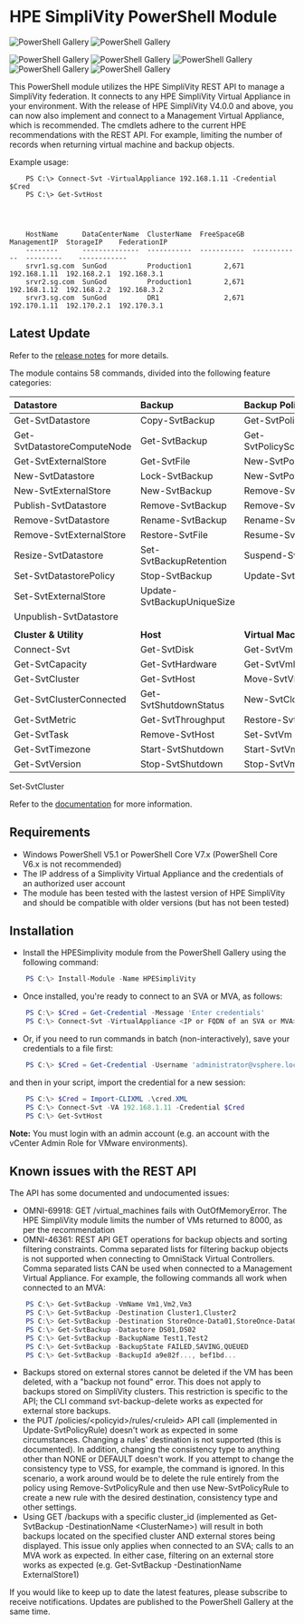 
# HPE SimpliVity PowerShell Module

![PowerShell Gallery](https://img.shields.io/powershellgallery/v/HPESimplivity?style=for-the-badge&logo=powershell)
![PowerShell Gallery](https://img.shields.io/powershellgallery/dt/HPESimplivity?style=for-the-badge)

![PowerShell Gallery](https://img.shields.io/powershellgallery/dt/HPESimplivity?style=flat)
![PowerShell Gallery](https://img.shields.io/powershellgallery/dt/HPESimplivity?style=flat-square)
![PowerShell Gallery](https://img.shields.io/powershellgallery/dt/HPESimplivity?style=plastic)
![PowerShell Gallery](https://img.shields.io/powershellgallery/dt/HPESimplivity?style=social)
![PowerShell Gallery](https://img.shields.io/powershellgallery/dt/HPESimplivity?style=for-the-badge)



This PowerShell module utilizes the HPE SimpliVity REST API to manage a SimpliVity federation. It connects to any HPE SimpliVity Virtual Appliance in your environment. With the release of HPE SimpliVity V4.0.0 and above, you can now also implement and connect to a Management Virtual Appliance, which is recommended. The cmdlets adhere to the current HPE recommendations with the REST API. For example, limiting the number of records when returning virtual machine and backup objects.

Example usage:

```
    PS C:\> Connect-Svt -VirtualAppliance 192.168.1.11 -Credential $Cred
    PS C:\> Get-SvtHost




    HostName      DataCenterName  ClusterName  FreeSpaceGB  ManagementIP  StorageIP    FederationIP
    --------      --------------  -----------  -----------  ------------  ---------    ------------
    srvr1.sg.com  SunGod          Production1        2,671  192.168.1.11  192.168.2.1  192.168.3.1
    srvr2.sg.com  SunGod          Production1        2,671  192.168.1.12  192.168.2.2  192.168.3.2
    srvr3.sg.com  SunGod          DR1                2,671  192.170.1.11  192.170.2.1  192.170.3.1
```

## Latest Update

Refer to the [release notes](/RELEASENOTES.md) for more details.

The module contains 58 commands, divided into the following feature categories:

Datastore | Backup | Backup Policy
:--- | :--- | :---
Get-SvtDatastore | Copy-SvtBackup | Get-SvtPolicy
Get-SvtDatastoreComputeNode | Get-SvtBackup | Get-SvtPolicyScheduleReport
Get-SvtExternalStore | Get-SvtFile | New-SvtPolicy
New-SvtDatastore | Lock-SvtBackup | New-SvtPolicyRule
New-SvtExternalStore | New-SvtBackup | Remove-SvtPolicy
Publish-SvtDatastore | Remove-SvtBackup | Remove-SvtPolicyRule
Remove-SvtDatastore | Rename-SvtBackup | Rename-SvtPolicy
Remove-SvtExternalStore | Restore-SvtFile | Resume-SvtPolicy
Resize-SvtDatastore | Set-SvtBackupRetention | Suspend-SvtPolicy
Set-SvtDatastorePolicy | Stop-SvtBackup | Update-SvtPolicyRule
Set-SvtExternalStore | Update-SvtBackupUniqueSize |
Unpublish-SvtDatastore |
 ||
**Cluster & Utility** | **Host** | **Virtual Machine**
Connect-Svt | Get-SvtDisk | Get-SvtVm
Get-SvtCapacity | Get-SvtHardware | Get-SvtVmReplicaSet
Get-SvtCluster | Get-SvtHost | Move-SvtVm
Get-SvtClusterConnected | Get-SvtShutdownStatus | New-SvtClone
Get-SvtMetric | Get-SvtThroughput | Restore-SvtVm
Get-SvtTask | Remove-SvtHost | Set-SvtVm
Get-SvtTimezone | Start-SvtShutdown | Start-SvtVm
Get-SvtVersion | Stop-SvtShutdown | Stop-SvtVm
Set-SvtCluster

Refer to the [documentation](/Docs) for more information.

## Requirements

* Windows PowerShell V5.1 or PowerShell Core V7.x (PowerShell Core V6.x is not recommended)
* The IP address of a Simplivity Virtual Appliance and the credentials of an authorized user account
* The module has been tested with the lastest version of HPE SimpliVity and should be compatible with older versions (but has not been tested)

## Installation

* Install the HPESimplivity module from the PowerShell Gallery using the following command:

```PowerShell
    PS C:\> Install-Module -Name HPESimpliVity
```

* Once installed, you're ready to connect to an SVA or MVA, as follows:

```PowerShell
    PS C:\> $Cred = Get-Credential -Message 'Enter credentials'
    PS C:\> Connect-Svt -VirtualAppliance <IP or FQDN of an SVA or MVA> -Credential $Cred
```

* Or, if you need to run commands in batch (non-interactively), save your credentials to a file first:

```PowerShell
    PS C:\> $Cred = Get-Credential -Username 'administrator@vsphere.local' | Export-Clixml .\cred.XML 
```

and then in your script, import the credential for a new session:

```PowerShell
    PS C:\> $Cred = Import-CLIXML .\cred.XML
    PS C:\> Connect-Svt -VA 192.168.1.11 -Credential $Cred
    PS C:\> Get-SvtHost
```

**Note:** You must login with an admin account (e.g. an account with the vCenter Admin Role for VMware environments).

## Known issues with the REST API

The API has some documented and undocumented issues:

* OMNI-69918: GET /virtual_machines fails with OutOfMemoryError. The HPE SimpliVity module limits the number of VMs returned to 8000, as per the recommendation
* OMNI-46361: REST API GET operations for backup objects and sorting filtering constraints. Comma separated lists for filtering backup objects is not supported when connecting to OmniStack Virtual Controllers. Comma separated lists CAN be used when connected to a Management Virtual Appliance. For example, the following commands all work when connected to an MVA:

```PowerShell
    PS C:\> Get-SvtBackup -VmName Vm1,Vm2,Vm3
    PS C:\> Get-SvtBackup -Destination Cluster1,Cluster2
    PS C:\> Get-SvtBackup -Destination StoreOnce-Data01,StoreOnce-Data02
    PS C:\> Get-SvtBackup -Datastore DS01,DS02
    PS C:\> Get-SvtBackup -BackupName Test1,Test2
    PS C:\> Get-SvtBackup -BackupState FAILED,SAVING,QUEUED
    PS C:\> Get-SvtBackup -BackupId a9e82f..., bef1bd...
```

* Backups stored on external stores cannot be deleted if the VM has been deleted, with a "backup not found" error. This does not apply to backups stored on SimpliVity clusters. This restriction is specific to the API; the CLI command svt-backup-delete works as expected for external store backups.
* the PUT /policies/\<policyid\>/rules/\<ruleid\> API call (implemented in Update-SvtPolicyRule) doesn't work as expected in some circumstances. Changing a rules' destination is not supported (this is documented). In addition, changing the consistency type to anything other than NONE or DEFAULT doesn't work. If you attempt to change the consistency type to VSS, for example, the command is ignored. In this scenario, a work around would be to delete the rule entirely from the policy using Remove-SvtPolicyRule and then use New-SvtPolicyRule to create a new rule with the desired destination, consistency type and other settings.
* Using GET /backups with a specific cluster_id (implemented as Get-SvtBackup -DestinationName \<ClusterName\>) will result in both backups located on the specified cluster AND external stores being displayed. This issue only applies when connected to an SVA; calls to an MVA work as expected. In either case, filtering on an external store works as expected (e.g. Get-SvtBackup -DestinationName ExternalStore1)

If you would like to keep up to date the latest features, please subscribe to receive notifications. Updates are published to the PowerShell Gallery at the same time.
